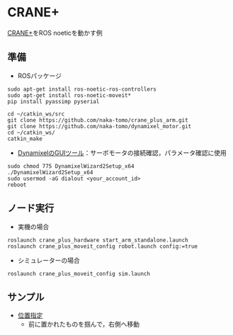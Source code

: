 # CRANE+

[CRANE+](https://rt-net.jp/products/cranev2/)をROS noeticを動かす例

## 準備
- ROSパッケージ
```
sudo apt-get install ros-noetic-ros-controllers
sudo apt-get install ros-noetic-moveit*
pip install pyassimp pyserial

cd ~/catkin_ws/src
git clone https://github.com/naka-tomo/crane_plus_arm.git
git clone https://github.com/naka-tomo/dynamixel_motor.git
cd ~/catkin_ws/
catkin_make
```

- [DynamixelのGUIツール](http://www.robotis.com/service/download.php?no=1671)：サーボモータの接続確認，パラメータ確認に使用
```
sudo chmod 775 DynamixelWizard2Setup_x64
./DynamixelWizard2Setup_x64
sudo usermod -aG dialout <your_account_id>
reboot
```

## ノード実行
- 実機の場合
```
roslaunch crane_plus_hardware start_arm_standalone.launch
roslaunch crane_plus_moveit_config robot.launch config:=true
```

- シミュレーターの場合
```
roslaunch crane_plus_moveit_config sim.launch
```

## サンプル
- [位置指定](scripts/cranep_move_to_position.py)
  - 前に置かれたものを掴んで，右側へ移動
